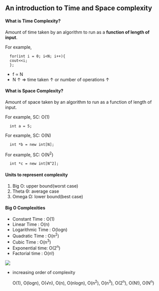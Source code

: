 ## An introduction to Time and Space complexity

#### What is Time Complexity?
Amount of time taken by an algorithm to run as a **function of length of input**. 

For example, 
```
  for(int i = 0; i<N; i++){
  cout<<i;
  };
```

- f &prop; N
- N &uarr; &rArr; time taken &uarr; or number of operations &uarr;

#### What is Space Complexity?
Amount of space taken by an algorithm to run as a function of length of input. 

For example, SC: O(1)
```
  int a = 5;
```
For example, SC: O(N)
```
  int *b = new int[N];
```
For example, SC: O(N<sup>2</sup>)
```
  int *c = new int[N^2];
```

#### Units to represent complexity
1. Big O: upper bound(worst case)
2. Theta &Theta;: average case
3. Omega &Omega;: lower bound(best case)

#### Big O Complexities
- Constant Time : O(1)
- Linear Time : O(n)
- Logarithmic Time : O(logn)
- Quadratic Time : O(n<sup>2</sup>)
- Cubic Time : O(n<sup>3</sup>)
- Exponential time: O(2<sup>n</sup>)
- Factorial time : O(n!)
  
<img src="https://miro.medium.com/v2/resize:fit:1358/1*dWet_YU-5072Kcko7LzsuQ.jpeg">

- increasing order of complexity
  
  O(1), O(logn), O(&radic;n), O(n), O(nlogn), O(n<sup>2</sup>), O(n<sup>3</sup>), O(2<sup>n</sup>), O(N!), O(N<sup>n</sup>)

